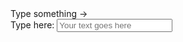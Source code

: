 <!DOCTYPE html>
<html lang="en">
<head>
  <meta charset="UTF-8">
  <meta name="viewport" content="width=device-width, initial-scale=1">
  <title>Two Panel Live Update Demo</title>
  <link rel="stylesheet" href="styles.css">
</head>
<body>
  <div class="container">
    <!-- Left: Preview Area -->
    <div class="preview-panel">
      <div id="live-preview" class="live-preview">
        <span id="preview-text">Type something →</span>
      </div>
    </div>
    <!-- Right: Controls -->
    <div class="controls-panel">
      <div class="control-group">
        <label for="input-text">Type here:</label>
        <input type="text" id="input-text" placeholder="Your text goes here">
      </div>
    </div>
  </div>
  <script>
    // Simple live update logic
    const input = document.getElementById('input-text');
    const preview = document.getElementById('preview-text');
    input.addEventListener('input', function() {
      preview.textContent = input.value || "Type something →";
    });
  </script>
</body>
</html>
